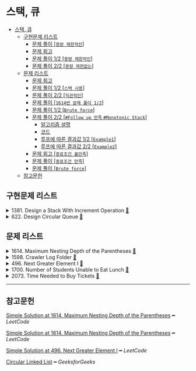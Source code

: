 # 스택, 큐

- [스택, 큐](#스택-큐)
  - [구현문제 리스트](#구현문제-리스트)
    - [문제 풀이 [`용량 제한적인`]](#문제-풀이-용량-제한적인)
    - [문제 회고](#문제-회고)
    - [문제 풀이 1/2 [`용량 제한적인`]](#문제-풀이-12-용량-제한적인)
    - [문제 풀이 2/2 [`용량 제한없는`]](#문제-풀이-22-용량-제한없는)
  - [문제 리스트](#문제-리스트)
    - [문제 회고](#문제-회고-1)
    - [문제 풀이 1/2 [`스택 사용`]](#문제-풀이-12-스택-사용)
    - [문제 풀이 2/2 [`직관적인`]](#문제-풀이-22-직관적인)
    - [문제 풀이 [`1614번 문제 풀이 1/2`]](#문제-풀이-1614번-문제-풀이-12)
    - [문제 풀이 1/2 [`Brute force`]](#문제-풀이-12-brute-force)
    - [문제 풀이 2/2 [`#Follow up 만족` `#Monotonic Stack`]](#문제-풀이-22-follow-up-만족-monotonic-stack)
      - [알고리즘 설명](#알고리즘-설명)
      - [코드](#코드)
      - [루프에 따른 결과값 1/2 [`Example1`]](#루프에-따른-결과값-12-example1)
      - [루프에 따른 결과값 2/2 [`Example2`]](#루프에-따른-결과값-22-example2)
    - [문제 회고 [`종료조건 불만족`]](#문제-회고-종료조건-불만족)
    - [문제 풀이 [`종료조건 만족`]](#문제-풀이-종료조건-만족)
    - [문제 풀이 [`Brute force`]](#문제-풀이-brute-force)
  - [참고문헌](#참고문헌)

## 구현문제 리스트

<details>
<summary>1381. Design a Stack With Increment Operation
  <a href="https://leetcode.com/problems/design-a-stack-with-increment-operation/">👊</a>
</summary>

### 문제 풀이 [`용량 제한적인`]

<table>
  <tr>
    <th colspan="2">빅오</th>
  </tr>
  <tr>
    <td colspan="2">
<p>

|       | `push` | `pop`  | `increment` |
| :---: | :----: | :----: | :---------: |
| time  | `O(1)` | `O(1)` |   `O(n)`    |
| space | `O(1)` | `O(1)` |   `O(1)`    |
</p>
    </td>
  </tr>
  <tr>
    <th colspan="2">코드</th>
  </tr>
  <tr>
    <td>
<p>

```js
/**
 * @param {number} maxSize
 */
var CustomStack = function(maxSize) {
  this.list = [];
  this.maxSize = maxSize;
  this.size = 0;
};
```
</p>
    </td>
    <td>
<p>

```js
//+++ Private function
CustomStack.prototype._isFull = function(x) {
  return this.size === this.maxSize;
}

CustomStack.prototype._isEmpty = function(x) {
  return !this.size;
}
```
</p>
    </td>
  </tr>
  <tr>
    <td>
<p>

```js
/** 
 * @param {number} x
 * @return {void}
 */
CustomStack.prototype.push = function(x) {
  if(this._isFull())
    return -1;
  
  this.size += 1;
  return this.list.push(x);
};
```
</p>
    </td>
    <td>
<p>

```js
/**
 * @return {number}
 */
CustomStack.prototype.pop = function() {
  if(this._isEmpty())
    return -1;
  
  this.size -= 1;
  return this.list.pop();
};
```
</p>
    </td>
  </tr>
  <tr>
    <td colspan="2">
<p>

```js
/** 
 * @param {number} k 
 * @param {number} val
 * @return {void}
 */
CustomStack.prototype.increment = function(k, val) {
  if(this._isEmpty())
    return -1;
  
  const loopCnt = this.size < k ? this.size : k;
  
  for(let i = 0; i < loopCnt; i++)
    this.list[i] += val;    
};
```
</p>
    </td>
  </tr>
</table>
</details>

<details>
<summary>622. Design Circular Queue
  <a href="https://leetcode.com/problems/design-circular-queue/">👊</a>
</summary>

### 문제 회고

원형 큐 문제지만, 구현을 단순 큐 처럼해도 제출이 완료되었다.

때문에 용량 제한이 없고, 연결리스트를 사용한 실질적인 원형 큐를 
`문제 풀이 2/2 `에 구현하였다.

### 문제 풀이 1/2 [`용량 제한적인`]

<table>
  <tr>
    <th colspan="2">빅오</th>
  </tr>
  <tr>
    <td colspan="2">
<p>

|       | `enQueue` | `deQueue` | `Front` | `Rear` | `isEmpty` | `isFull` |
| ----- | --------- | --------- | ------- | ------ | --------- | -------- |
| time  | `O(1)`    | `O(1)`    | `O(1)`  | `O(1)` | `O(1)`    | `O(1)`   |
| space | `O(1)`    | `O(1)`    | `O(1)`  | `O(1)` | `O(1)`    | `O(1)`   |
</p>
    </td>
  </tr>
  <tr>
    <th colspan="2">코드</th>
  </tr>
  <tr>
    <td colspan="2">
<p>

```js
/**
 * @param {number} k
 */
var MyCircularQueue = function(k) {
  this.queue = [];
  this.size = k;
};
```
</p>
    </td>    
  </tr>
  <tr>
    <td>
<p>

```js
/** 
 * @param {number} value
 * @return {boolean}
 */
MyCircularQueue.prototype.enQueue = function(value) {
  if(this.isFull())
    return false;
  
  this.queue.push(value);  
  return true;
};
```
</p>
    </td>
    <td>
<p>

```js
/**
 * @return {boolean}
 */
MyCircularQueue.prototype.deQueue = function() {
  if(this.isEmpty())
    return false;
  
  this.queue.shift();  
  return true;
};
```
</p>
    </td>
  </tr>
  <tr>
    <td>
<p>

```js
/**
 * @return {number}
 */
MyCircularQueue.prototype.Front = function() {
  if(this.isEmpty())
    return -1;
  
  return this.queue[0];
};
```
</p>
    </td>
    <td>
<p>

```js
/**
 * @return {number}
 */
MyCircularQueue.prototype.Rear = function() {
  if(this.isEmpty())
    return -1;
  
  return this.queue.at(-1);
};
```
</p>
    </td>
  </tr>
  <tr>
    <td>
<p>

```js
/**
 * @return {boolean}
 */
MyCircularQueue.prototype.isEmpty = function() {
  return !this.queue.length;
};
```
</p>
    </td>
    <td>
<p>

```js
/**
 * @return {boolean}
 */
MyCircularQueue.prototype.isFull = function() {
  return this.queue.length === this.size;
};

```
</p>
    </td>
  </tr>
</table>

### 문제 풀이 2/2 [`용량 제한없는`]

- 본 PR의 src폴더에서 코드를 확인할 수 있다.

</details>

## 문제 리스트

<details>
<summary>1614. Maximum Nesting Depth of the Parentheses
  <a href="https://leetcode.com/problems/maximum-nesting-depth-of-the-parentheses/">👊</a>
</summary>

### 문제 회고

조건이 다음과 같을 때, 

    Input:    "(1+(2*3)+((8)/4))+1"
    Ouput:    3

처음 접근 방식은 

<dl><dt>

문자열의 마지막 left bracket 이전의 bracket들의 dept를 계산하면된다고 생각했다.
</dt><dl>


즉, bracket들만 있다고 가정하면,

    ( ( ) ( ( max depth space ) ) )

마지막 left bracket 이전들은 다음과 같다.

    ( ( ) ( ( 
    
여기서 VPS를 제외하면, `Output: 3`이 나온다.

하지만, 다음과 같은 테스트케이스가 있었다.

    Input:    "8*((1*(5+6))*(8/6))"
    brackets: ( ( ( max depth space ) ) ( ) )
    Ouput:    3

즉, 마지막 left bracket 이전에 max depth가 존재한 케이스였다.

다음은 리트코드 풀이를 참고하였다.
필자가 실패한 접근 방법들은 `문제 풀이 1/2`에 가장 가까웠다.

### 문제 풀이 1/2 [`스택 사용`]

```js
/**
 * @param {string} s
 * @return {number}
 * time:    O(n)
 * space:   O(n)
 */
var maxDepth = function(s) {  
  let stack = [];
  let max = 0;
  
  for(let letter of s){
    if(letter === '(')
      stack.push(letter)

    else if(letter === ')')
      stack.pop();
        
    max = Math.max(stack.length, max);
  }
  
  return max;
};
```

### 문제 풀이 2/2 [`직관적인`]

```js
/**
 * @param {string} s
 * @return {number}
 * time:    O(n)
 * space:   O(1)
 */
var maxDepth = function(s) {  
  let max = 0;
  let count = 0;    // +++ brackets count
  
  for(let i = 0; i < s.length; i++){
    if(s[i] === '('){
      count++;
      max = Math.max(max, count);
    }
    
    if(s[i] === ')')
      count--;        
  }
  
  return max;  
};
```

</details>

<details>
<summary>1598. Crawler Log Folder
  <a href="https://leetcode.com/problems/crawler-log-folder/">👊</a>
</summary>

### 문제 풀이 [`1614번 문제 풀이 1/2`]

```js
/**
 * @param {string[]} logs
 * @return {number}
 * time:    O(n)
 * space:   O(n)
 */
var minOperations = function(logs) {
  const stack = [];  
  
  for(let log of logs){
    
    if(log === './')
      continue;
    
    if(log === '../'){
      if(stack.length) 
        stack.pop();                
      
      continue;  
    }      
    
    stack.push(log);    
  }
  
  return stack.length;
};
```
</details>

<details>
<summary>496. Next Greater Element I
  <a href="https://leetcode.com/problems/next-greater-element-i/">👊</a>
</summary>

### 문제 풀이 1/2 [`Brute force`]

```js
/**
 * @param {number[]} nums1
 * @param {number[]} nums2
 * @return {number[]}
 
 * time:    O(ab)
            → for           O(a)
            →   indexOf()     O(b)
            →   findNext..    O(b)

 * space:   O(a)              
 */
var nextGreaterElement = function(nums1, nums2) {  
  const findNextGreaterElement = (curIdx, curNum) => { 
    if(nums2.length === curIdx + 1)
      return -1;          
      
    for(let i = curIdx + 1; i < nums2.length; i++){
      if(nums2[i] > curNum)
        return nums2[i];      
    }            
    
    return -1;
  };
  
  const result = [];
  
  for(let num of nums1){
    const idx = nums2.indexOf(num);       
    
    result.push(findNextGreaterElement(idx, num));
  }    
  
  return result;
};
```

### 문제 풀이 2/2 [`#Follow up 만족` `#Monotonic Stack`]

다음과 같은 추가조건이 주어졌다.

<dl><dt>
Could you find an O(nums1.length + nums2.length) solution?
</dl></dt> 

- 풀이법은 리트코드 풀이를 참조하였다.

- 제출함수를 위해 스택을 간단히 구현했지만, `1381번: 스택 구현`과 유사해 생략하였다.

#### 알고리즘 설명

`Monotonic Stack`은 스택의 요소들이 오름차순 또는 내림차순을 유지해야한다.

    오름차순을 유지해야하는 경우

    [5, 19, 20]에 10을 넣는다고 했을때,
    19, 20을 제거하고 10을 넣는다.

    [5, 10]

    이렇듯, 스택에 push되는 값 이상의 수를 모두 제거하는 특징을 이용한다.

#### 코드

```js
/**
 * @param {number[]} nums1
 * @param {number[]} nums2
 * @return {number[]}
 
 * time:    O(a + b)
            → for                 O(b)
            →   while               O(1)
            →     stack.isEmpty()     O(1)
            →     stack.peek()        O(1)
            →     stack.pop()         O(1)
            →     map.set             O(1)
            
            → for                 O(a)
            →   map.has             O(1)
            →   map.get             O(1)
            
 * space:   O(a + b)              
            → result              O(a)
            → map                 O(b)
            → stack               O(b)
 */
var nextGreaterElement = function(nums1, nums2) {
  const result = [];
  
  /*
    key:    num2 
    value:  num2's next greater element
  */
  const map = new Map();

  // descend order monotonic stack
  const stack = new Stack();
  
  for(const num of nums2){
    while(!stack.isEmpty()
         &&stack.peek() < num)
      map.set(stack.pop(), num);
    
    stack.push(num);
    console.log(stack, map);
  }
  
  for(let i = 0; i < nums1.length; i++)
    result[i] = map.has(nums1[i]) ? map.get(nums1[i]) : -1;
    
  return result;
};
```

#### 루프에 따른 결과값 1/2 [`Example1`]

    Input:    [4,1,2]
              [1,3,4,2]

    Output:   [-1,3,-1]

    Stack { stack: [ 1 ], size: 1 }     Map(0) {}
    Stack { stack: [ 3 ], size: 1 }     Map(1) { 1 => 3 }
    Stack { stack: [ 4 ], size: 1 }     Map(2) { 1 => 3, 3 => 4 }
    Stack { stack: [ 4, 2 ], size: 2 }  Map(2) { 1 => 3, 3 => 4 }

#### 루프에 따른 결과값 2/2 [`Example2`]

    Input:    [1,3,5,2,4]
              [6,5,4,3,2,1,7]

    Output:   [7,7,7,7,7]

    Stack { stack: [ 6 ], size: 1 }                 Map(0) {}
    Stack { stack: [ 6, 5 ], size: 2 }              Map(0) {}
    Stack { stack: [ 6, 5, 4 ], size: 3 }           Map(0) {}
    Stack { stack: [ 6, 5, 4, 3 ], size: 4 }        Map(0) {}
    Stack { stack: [ 6, 5, 4, 3, 2 ], size: 5 }     Map(0) {}
    Stack { stack: [ 6, 5, 4, 3, 2, 1 ], size: 6 }  Map(0) {}
    Stack { stack: [ 7 ], size: 1 }                 Map(6) { 1 => 7, 2 => 7, 3 => 7, 4 => 7, 5 => 7, 6 => 7 }

</details>

<details>
<summary>1700. Number of Students Unable to Eat Lunch
  <a href="https://leetcode.com/problems/number-of-students-unable-to-eat-lunch/">👊</a>
</summary>

### 문제 회고 [`종료조건 불만족`]

Input으로 주어진 `students` 배열은 다음과 같은 특징을 보여

- `Front` 만 확인하고,
- 적합하지 않을 시 `Front`를 `Rear` 로 보낸다.

연결리스트로 구현한 원형큐 자료구조로 변형해야겠다 생각했다.

> 구현코드는 `622번`문제의 `문제 풀이 2/2`로 확인할 수 있다.
  원형큐 객체 생성시 인자를 받는 부분만 추가했다.

```js
var MyCircularQueue = function(iterator) {
  this.head = null;
  this.size = 0;
  
  if(iterator){
    iterator.forEach(each => this.enQueue(each));
  }      
};
...

/**
 * @param {number[]} students
 * @param {number[]} sandwiches
 * @return {number}

 * time:    O(b)
 * space:   O(a)
 */
var countStudents = function(students, sandwiches) {  
  let stuQueue = new MyCircularQueue(students);    
  
  let stuCur = stuQueue.head;
                   
  while(sandwiches.length){    
    
    if(stuCur.value ^ sandwiches[0])
      stuCur = stuCur.next; 
    else{      
      stuQueue.deQueue();
      sandwiches.shift();
    }    
  }
  
  return stuCur.size;
};
```

루프에 대한 결과값은 다음과 같다. 

    Input [1, 1, 1, 0, 0, 1]  [1, 0, 0, 0, 1, 1]    

    take  1 → 1 → 0 → 0 → 1   [0, 0, 0, 1, 1]
    leave 1 → 0 → 0 → 1 → 1   [0, 0, 0, 1, 1]
    leave 0 → 0 → 1 → 1 → 1   [0, 0, 0, 1, 1]
    take  0 → 1 → 1 → 1       [0, 0, 1, 1]
    take  1 → 1 → 1           [0, 1, 1]          
    take  1 → 1 → 1           [0, 1, 1]          // +++ inifinite loop!
    ...

주석에서 볼 수 있듯이 종료조건을 위해 연결리스트를 Set으로 변형해야한다.

이 작업이 시간복잡도를 더 잡아먹을 수 있겠다 판단하여, 원형큐가 아닌 기존 배열을 다시 유지하였다.

### 문제 풀이 [`종료조건 만족`]

```js
/**
 * @param {number[]} students
 * @param {number[]} sandwiches
 * @return {number}

 * time:    O(b)
 * space:   O(ab)
            → O(a)마다 O(b) 갱신
 */
var countStudents = function(students, sandwiches) {    
  
  while(sandwiches.length){
    // +++ Exception
    const sandwiche = sandwiches[0];    
    
    const notWantSandwiche = sandwiche !== students[0] 
                            && new Set(students).size === 1;
    
    if(notWantSandwiche)
      return students.length;
    
    // +++ Start
    const student = students.shift();        
    
    if(student ^ sandwiche)
      students.push(student);
    else
      sandwiches.shift();
  }
  
  return students.length;
};
```

</details>

<details>
<summary>2073. Time Needed to Buy Tickets
  <a href="https://leetcode.com/problems/time-needed-to-buy-tickets/">👊</a>
</summary>

### 문제 풀이 [`Brute force`]

```js
/**
 * @param {number[]} tickets
 * @param {number} k
 * @return {number}
 
 * a as tickets
 * b as k 
 * time:    O(ab)
            → while   O(b)
            →   for   O(a)

 * space:   O(1)
 */
var timeRequiredToBuy = function(tickets, k) {  
  let time = 0;
  
  while(tickets[k]){    
    
    for(let i = 0; i < tickets.length; i++){
      if(!tickets[k])
        break;
      
      const other = tickets[i];
      
      if(!other)
        continue;
                  
      tickets[i] = other - 1;
      time += 1;      
    }
  }    
    
  return time;
};
```
</details>

<hr/>

## 참고문헌

[Simple Solution at 1614. Maximum Nesting Depth of the Parentheses](https://leetcode.com/problems/maximum-nesting-depth-of-the-parentheses/discuss/891829/javascript-O(n)-O(1)) ━ *LeetCode*

[Simple Solution at 1614. Maximum Nesting Depth of the Parentheses](https://leetcode.com/problems/maximum-nesting-depth-of-the-parentheses/discuss/1707692/JavaScript-Stack-or-O(n)-Time-or-O(1)-Space) ━ *LeetCode*

[Simple Solution at 496. Next Greater Element I](https://leetcode.com/problems/next-greater-element-i/discuss/97595/Java-10-lines-linear-time-complexity-O(n)-with-explanation) ━ *LeetCode*

[Circular Linked List](https://www.geeksforgeeks.org/circular-linked-list/) ━ *GeeksforGeeks*